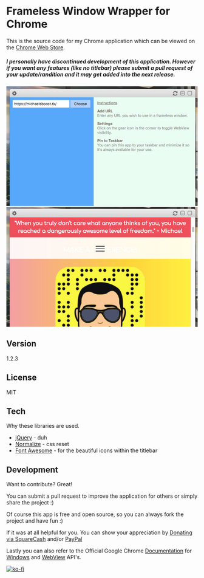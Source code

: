 Frameless Window Wrapper for Chrome
===================

This is the source code for my Chrome application which can be viewed on the [Chrome Web Store](https://chrome.google.com/webstore/detail/frameless-window-wrapper/afammnlhelfghkcaaollfdnglinlgafl).

##### I personally have discontinued development of this application. However if you want any features (like no titlebar) please submit a pull request of your update/randition and it may get added into the next release.

![Application Screenshot](screenshot1.jpg)  
![Application Screenshot](screenshot2.jpg)

Version
-------------

1.2.3

License
-------------

MIT

Tech
-------------

Why these libraries are used.

* [jQuery](http://jquery.com/) - duh
* [Normalize](https://necolas.github.io/normalize.css/) - css reset
* [Font Awesome](http://fontawesome.io/icons/) - for the beautiful icons within the titlebar

Development
-------------
Want to contribute? Great!

You can submit a pull request to improve the application for others or simply share the project :)

Of course this app is free and open source, so you can always fork the project and have fun :)

If it was at all helpful for you. You can show your appreciation by [Donating via SquareCash](https://cash.me/$michaelsboost) and/or [PayPal](https://www.paypal.me/mikethedj4)

Lastly you can also refer to the Official Google Chrome [Documentation](https://developer.chrome.com/extensions/api_index) for [Windows](https://developer.chrome.com/extensions/windows) and [WebView](https://developer.chrome.com/apps/tags/webview) API's.

[![ko-fi](https://az743702.vo.msecnd.net/cdn/kofi2.png?v=0)](https://ko-fi.com/michaelsboost)
